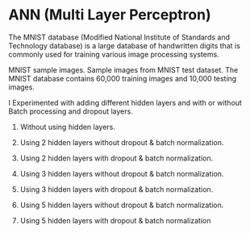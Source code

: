 # ANN (Multi Layer Perceptron)

The MNIST database (Modified National Institute of Standards and Technology database) is a large database of handwritten digits that is commonly used for training various image processing systems.

MNIST sample images.
Sample images from MNIST test dataset.
The MNIST database contains 60,000 training images and 10,000 testing images.

I Experimented with adding different hidden layers and with or without Batch processing and dropout layers.

   1) Without using hidden layers.                
   
   2) Using 2 hidden layers without dropout & batch normalization.
   
   3) Using 2 hidden layers with dropout & batch normalization.
   
   4) Using 3 hidden layers without dropout & batch normalization.
   
   5) Using 3 hidden layers with dropout & batch normalization.  
   
   6) Using 5 hidden layers without dropout & batch normalization. 
   
   7) Using 5 hidden layers with dropout & batch normalization  
